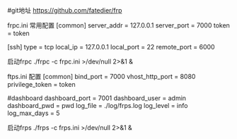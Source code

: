 #git地址 https://github.com/fatedier/frp

frpc.ini 常用配置
[common]
server_addr = 127.0.0.1
server_port = 7000
token = token

[ssh]
type = tcp
local_ip = 127.0.0.1
local_port = 22
remote_port = 6000

启动frpc
./frpc -c frpc.ini >/dev/null 2>&1 &

ftps.ini 配置
[common]
bind_port = 7000
vhost_http_port = 8080
privilege_token = token

#dashboard
dashboard_port = 7001
dashboard_user = admin
dashboard_pwd = pwd
log_file = ./log/frps.log
log_level = info
log_max_days = 5

启动frps
./frps -c frps.ini >/dev/null 2>&1 &